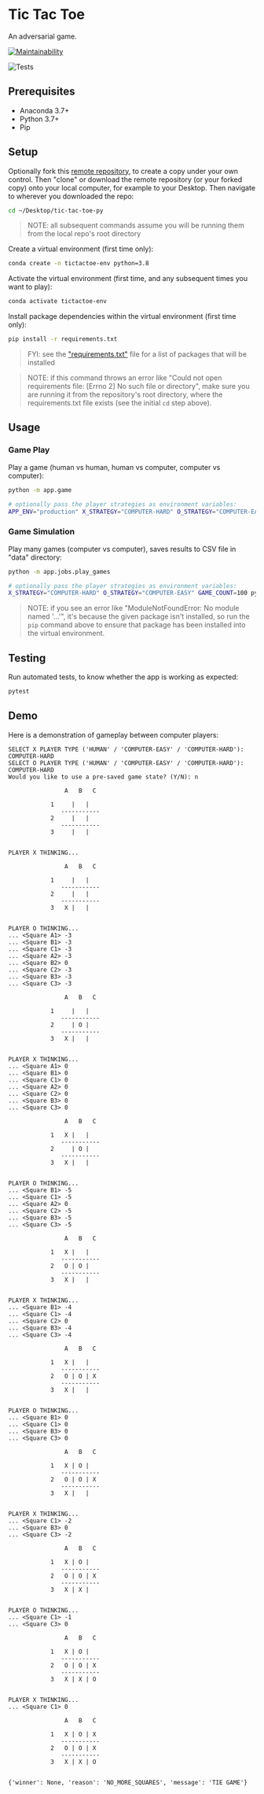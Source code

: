 

# Tic Tac Toe

An adversarial game.

[![Maintainability](https://api.codeclimate.com/v1/badges/23f08f09e8f419f21df0/maintainability)](https://codeclimate.com/github/s2t2/tic-tac-toe-py/maintainability)

![Tests](https://github.com/s2t2/tic-tac-toe-py/actions/workflows/python-app.yml/badge.svg)

## Prerequisites

  + Anaconda 3.7+
  + Python 3.7+
  + Pip

## Setup

Optionally fork this [remote repository](https://github.com/s2t2/tic-tac-toe-py), to create a copy under your own control. Then "clone" or download the remote repository (or your forked copy) onto your local computer, for example to your Desktop. Then navigate to wherever you downloaded the repo:

```sh
cd ~/Desktop/tic-tac-toe-py
```

> NOTE: all subsequent commands assume you will be running them from the local repo's root directory

Create a virtual environment (first time only):

```sh
conda create -n tictactoe-env python=3.8
```

Activate the virtual environment (first time, and any subsequent times you want to play):

```sh
conda activate tictactoe-env
```

Install package dependencies within the virtual environment (first time only):

```sh
pip install -r requirements.txt
```

> FYI: see the ["requirements.txt"](/requirements.txt) file for a list of packages that will be installed

> NOTE: if this command throws an error like "Could not open requirements file: [Errno 2] No such file or directory", make sure you are running it from the repository's root directory, where the requirements.txt file exists (see the initial `cd` step above).

## Usage

### Game Play

Play a game (human vs human, human vs computer, computer vs computer):

```sh
python -m app.game

# optionally pass the player strategies as environment variables:
APP_ENV="production" X_STRATEGY="COMPUTER-HARD" O_STRATEGY="COMPUTER-EASY" python -m app.game
```


### Game Simulation

Play many games (computer vs computer), saves results to CSV file in "data" directory:

```sh
python -m app.jobs.play_games

# optionally pass the player strategies as environment variables:
X_STRATEGY="COMPUTER-HARD" O_STRATEGY="COMPUTER-EASY" GAME_COUNT=100 python -m app.jobs.play_games
```

> NOTE: if you see an error like "ModuleNotFoundError: No module named '...'", it's because the given package isn't installed, so run the `pip` command above to ensure that package has been installed into the virtual environment.


## Testing

Run automated tests, to know whether the app is working as expected:

```sh
pytest
```


## Demo

Here is a demonstration of gameplay between computer players:

```
SELECT X PLAYER TYPE ('HUMAN' / 'COMPUTER-EASY' / 'COMPUTER-HARD'): COMPUTER-HARD
SELECT O PLAYER TYPE ('HUMAN' / 'COMPUTER-EASY' / 'COMPUTER-HARD'): COMPUTER-HARD
Would you like to use a pre-saved game state? (Y/N): n

                A   B   C

            1     |   |
               -----------
            2     |   |
               -----------
            3     |   |


PLAYER X THINKING...

                A   B   C

            1     |   |
               -----------
            2     |   |
               -----------
            3   X |   |


PLAYER O THINKING...
... <Square A1> -3
... <Square B1> -3
... <Square C1> -3
... <Square A2> -3
... <Square B2> 0
... <Square C2> -3
... <Square B3> -3
... <Square C3> -3

                A   B   C

            1     |   |
               -----------
            2     | O |
               -----------
            3   X |   |


PLAYER X THINKING...
... <Square A1> 0
... <Square B1> 0
... <Square C1> 0
... <Square A2> 0
... <Square C2> 0
... <Square B3> 0
... <Square C3> 0

                A   B   C

            1   X |   |
               -----------
            2     | O |
               -----------
            3   X |   |


PLAYER O THINKING...
... <Square B1> -5
... <Square C1> -5
... <Square A2> 0
... <Square C2> -5
... <Square B3> -5
... <Square C3> -5

                A   B   C

            1   X |   |
               -----------
            2   O | O |
               -----------
            3   X |   |


PLAYER X THINKING...
... <Square B1> -4
... <Square C1> -4
... <Square C2> 0
... <Square B3> -4
... <Square C3> -4

                A   B   C

            1   X |   |
               -----------
            2   O | O | X
               -----------
            3   X |   |


PLAYER O THINKING...
... <Square B1> 0
... <Square C1> 0
... <Square B3> 0
... <Square C3> 0

                A   B   C

            1   X | O |
               -----------
            2   O | O | X
               -----------
            3   X |   |


PLAYER X THINKING...
... <Square C1> -2
... <Square B3> 0
... <Square C3> -2

                A   B   C

            1   X | O |
               -----------
            2   O | O | X
               -----------
            3   X | X |


PLAYER O THINKING...
... <Square C1> -1
... <Square C3> 0

                A   B   C

            1   X | O |
               -----------
            2   O | O | X
               -----------
            3   X | X | O


PLAYER X THINKING...
... <Square C1> 0

                A   B   C

            1   X | O | X
               -----------
            2   O | O | X
               -----------
            3   X | X | O


{'winner': None, 'reason': 'NO_MORE_SQUARES', 'message': 'TIE GAME'}
```

